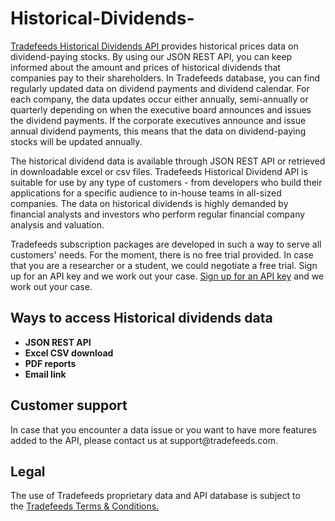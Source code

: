 # Historical-Dividends-
<a href="https://tradefeeds.com/historical-dividends-api/" rel="nofollow">Tradefeeds Historical Dividends API </a> provides historical prices data on dividend-paying stocks. By using our JSON REST API, you can keep informed about the amount and prices of historical dividends that companies pay to their shareholders. In Tradefeeds database, you can find regularly updated data on dividend payments and dividend calendar. For each company, the data updates occur either annually, semi-annually or quarterly depending on when the executive board announces and issues the dividend payments. If the corporate executives announce and issue annual dividend payments, this means that the data on dividend-paying stocks will be updated annually. 

The historical dividend data is available through JSON REST API or retrieved in downloadable excel or csv files. Tradefeeds Historical Dividend API is suitable for use by any type of customers - from developers who build their applications for a specific audience to in-house teams in all-sized companies. The data on historical dividends is highly demanded by financial analysts and investors who perform regular financial company analysis and valuation.

Tradefeeds subscription packages are developed in such a way to serve all customers' needs. For the moment, there is no free trial provided. In case that you are a researcher or a student, we could negotiate a free trial. Sign up for an API key and we work out your case. <a href="https://tradefeeds.com/pricing-subscription-plans/" rel="nofollow">Sign up for an API key</a> and we work out your case.

<h2><a id="user-content-ways-to-access-Historical-dividend-data" class="anchor" href="https://github.com/Tradefeeds-Financial-data-API/Historical-dividends-API#ways-to-access-historical-dividends-data"aria-hidden="true"></a>Ways to access Historical dividends data</h2>
<ul>
 	<li><strong>JSON REST API</strong></li>
 	<li><strong>Excel CSV download</strong></li>
 	<li><strong>PDF reports</strong></li>
 	<li><strong>Email link</strong></li>
</ul>

<h2>Customer support</h2>
In case that you encounter a data issue or you want to have more features added to the API, please contact us at support@tradefeeds.com.

<h2>Legal</h2>
<p> The use of Tradefeeds proprietary data and API database is subject to the&nbsp;<a href="https://tradefeeds.com/terms-and-conditions-on-data/">Tradefeeds Terms &amp; Conditions.</a></p>










